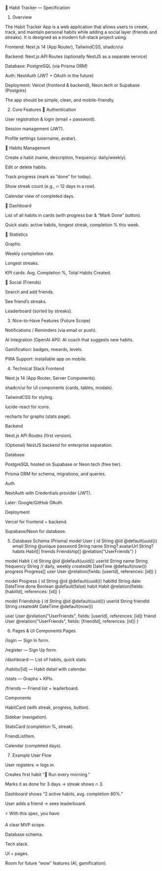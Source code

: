 📌 Habit Tracker — Specification
1. Overview

The Habit Tracker App is a web application that allows users to create, track, and maintain personal habits while adding a social layer (friends and streaks). It is designed as a modern full-stack project using:

Frontend: Next.js 14 (App Router), TailwindCSS, shadcn/ui

Backend: Next.js API Routes (optionally NestJS as a separate service)

Database: PostgreSQL (via Prisma ORM)

Auth: NextAuth (JWT + OAuth in the future)

Deployment: Vercel (frontend & backend), Neon.tech or Supabase (Postgres)

The app should be simple, clean, and mobile-friendly.

2. Core Features
🔹 Authentication

User registration & login (email + password).

Session management (JWT).

Profile settings (username, avatar).

🔹 Habits Management

Create a habit (name, description, frequency: daily/weekly).

Edit or delete habits.

Track progress (mark as “done” for today).

Show streak count (e.g., 🔥 12 days in a row).

Calendar view of completed days.

🔹 Dashboard

List of all habits in cards (with progress bar & “Mark Done” button).

Quick stats: active habits, longest streak, completion % this week.

🔹 Statistics

Graphs:

Weekly completion rate.

Longest streaks.

KPI cards: Avg. Completion %, Total Habits Created.

🔹 Social (Friends)

Search and add friends.

See friend’s streaks.

Leaderboard (sorted by streaks).

3. Nice-to-Have Features (Future Scope)

Notifications / Reminders (via email or push).

AI Integration (OpenAI API): AI coach that suggests new habits.

Gamification: badges, rewards, levels.

PWA Support: installable app on mobile.

4. Technical Stack
Frontend

Next.js 14 (App Router, Server Components).

shadcn/ui for UI components (cards, tables, modals).

TailwindCSS for styling.

lucide-react for icons.

recharts for graphs (stats page).

Backend

Next.js API Routes (first version).

(Optional) NestJS backend for enterprise separation.

Database

PostgreSQL hosted on Supabase or Neon.tech (free tier).

Prisma ORM for schema, migrations, and queries.

Auth

NextAuth with Credentials provider (JWT).

Later: Google/GitHub OAuth.

Deployment

Vercel for frontend + backend.

Supabase/Neon for database.

5. Database Schema (Prisma)
model User {
  id        String   @id @default(uuid())
  email     String   @unique
  password  String
  name      String?
  avatarUrl String?
  habits    Habit[]
  friends   Friendship[] @relation("UserFriends")
}

model Habit {
  id        String   @id @default(uuid())
  userId    String
  name      String
  frequency String   // daily, weekly
  createdAt DateTime @default(now())
  progress  Progress[]
  user      User     @relation(fields: [userId], references: [id])
}

model Progress {
  id       String   @id @default(uuid())
  habitId  String
  date     DateTime
  done     Boolean  @default(false)
  habit    Habit    @relation(fields: [habitId], references: [id])
}

model Friendship {
  id        String   @id @default(uuid())
  userId    String
  friendId  String
  createdAt DateTime @default(now())
  
  user   User @relation("UserFriends", fields: [userId], references: [id])
  friend User @relation("UserFriends", fields: [friendId], references: [id])
}

6. Pages & UI Components
Pages

/login — Sign In form.

/register — Sign Up form.

/dashboard — List of habits, quick stats.

/habits/[id] — Habit detail with calendar.

/stats — Graphs + KPIs.

/friends — Friend list + leaderboard.

Components

HabitCard (with streak, progress, button).

Sidebar (navigation).

StatsCard (completion %, streak).

FriendListItem.

Calendar (completed days).

7. Example User Flow

User registers → logs in.

Creates first habit “🏃 Run every morning.”

Marks it as done for 3 days → streak shows 🔥 3.

Dashboard shows “2 active habits, avg. completion 80%.”

User adds a friend → sees leaderboard.

⚡ With this spec, you have:

A clear MVP scope.

Database schema.

Tech stack.

UI + pages.

Room for future “wow” features (AI, gamification).